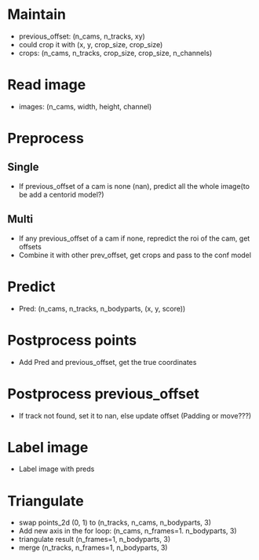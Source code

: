 # Maintain
- previous_offset: (n_cams, n_tracks, xy)
- could crop it with (x, y, crop_size, crop_size)
- crops: (n_cams, n_tracks, crop_size, crop_size, n_channels)


# Read image
- images: (n_cams, width, height, channel)

# Preprocess
## Single
- If previous_offset of a cam is none (nan), predict all the whole image(to be add a centorid model?)
## Multi
- If any previous_offset of a cam if none, repredict the roi of the cam, get offsets
- Combine it with other prev_offset, get crops and pass to the conf model

# Predict
- Pred: (n_cams, n_tracks, n_bodyparts, (x, y, score))

# Postprocess points
- Add Pred and previous_offset, get the true coordinates

# Postprocess previous_offset
- If track not found, set it to nan, else update offset (Padding or move???)

# Label image
- Label image with preds

# Triangulate
- swap points_2d (0, 1) to (n_tracks, n_cams, n_bodyparts, 3)
- Add new axis in the for loop: (n_cams, n_frames=1. n_bodyparts, 3)
- triangulate result (n_frames=1, n_bodyparts, 3)
- merge (n_tracks, n_frames=1, n_bodyparts, 3)
